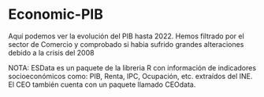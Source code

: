 # Economic-PIB
Aquí podemos ver la evolución del PIB hasta 2022.
Hemos filtrado por el sector de Comercio y comprobado si habia sufrido grandes alteraciones debido a la crisis del 2008

NOTA: ESData es un paquete de la libreria R con información de indicadores socioeconómicos como: PIB, Renta, IPC, Ocupación, etc. extraídos del INE. El CEO también cuenta con un paquete llamado CEOdata.
